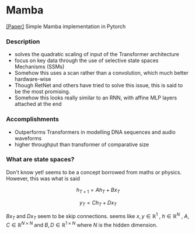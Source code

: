 # Mamba
[[Paper]](https://arxiv.org/ftp/arxiv/papers/2312/2312.00752.pdf)  Simple Mamba implementation in Pytorch


### Description
- solves the quadratic scaling of input of the Transformer architecture
- focus on key data through the use of selective state spaces Mechanisms (SSMs)
- Somehow this uses a scan rather than a convolution, which much better hardware-wise
- Though RetNet and others have tried to solve this issue, this is said to be the most promising.
- Somehow this looks really similar to an RNN, with affine MLP layers attached at the end

### Accomplishments
- Outperforms Transformers in modelling DNA sequences and audio waveforms
- higher throughput than transformer of comparative size


### What are state spaces?
Don't know yet! seems to be a concept borrowed from maths or physics. However, this was what is said

$$
h_{T+1} = Ah_T + Bx_T 
$$ 

$$
y_T = Ch_T + Dx_T
$$

$Bx_T$ and $Dx_T$ seem to be skip connections. seems like 
$x,y \in \mathbb{R}^{1}$ , 
$h \in \mathbb{R}^{N}$ , 
$A,C \in \mathbb{R}^{N \times N}$ and 
$B,D \in \mathbb{R}^{1 \times N}$  where $N$ is the hidden dimension.




